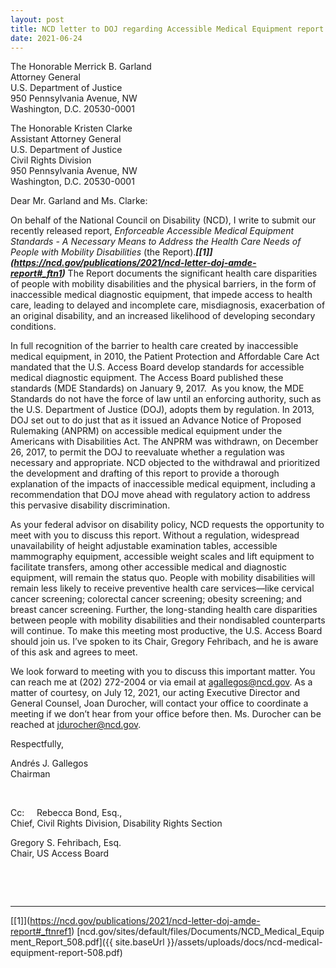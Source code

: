 ```yaml
---
layout: post
title: NCD letter to DOJ regarding Accessible Medical Equipment report
date: 2021-06-24
---
```

The Honorable Merrick B. Garland \
Attorney General\
U.S. Department of Justice\
950 Pennsylvania Avenue, NW\
Washington, D.C. 20530-0001

The Honorable Kristen Clarke \
Assistant Attorney General\
U.S. Department of Justice\
Civil Rights Division\
950 Pennsylvania Avenue, NW\
Washington, D.C. 20530-0001

Dear Mr. Garland and Ms. Clarke:

On behalf of the National Council on Disability (NCD), I write to submit our recently released report, *Enforceable Accessible Medical Equipment Standards - A Necessary Means to Address the Health Care Needs of People with Mobility Disabilities* (the Report).***[\[1]](https://ncd.gov/publications/2021/ncd-letter-doj-amde-report#_ftn1)*** The Report documents the significant health care disparities of people with mobility disabilities and the physical barriers, in the form of inaccessible medical diagnostic equipment, that impede access to health care, leading to delayed and incomplete care, misdiagnosis, exacerbation of an original disability, and an increased likelihood of developing secondary conditions.

In full recognition of the barrier to health care created by inaccessible medical equipment, in 2010, the Patient Protection and Affordable Care Act mandated that the U.S. Access Board develop standards for accessible medical diagnostic equipment. The Access Board published these standards (MDE Standards) on January 9, 2017.  As you know, the MDE Standards do not have the force of law until an enforcing authority, such as the U.S. Department of Justice (DOJ), adopts them by regulation. In 2013, DOJ set out to do just that as it issued an Advance Notice of Proposed Rulemaking (ANPRM) on accessible medical equipment under the Americans with Disabilities Act. The ANPRM was withdrawn, on December 26, 2017, to permit the DOJ to reevaluate whether a regulation was necessary and appropriate. NCD objected to the withdrawal and prioritized the development and drafting of this report to provide a thorough explanation of the impacts of inaccessible medical equipment, including a recommendation that DOJ move ahead with regulatory action to address this pervasive disability discrimination.

As your federal advisor on disability policy, NCD requests the opportunity to meet with you to discuss this report. Without a regulation, widespread unavailability of height adjustable examination tables, accessible mammography equipment, accessible weight scales and lift equipment to facilitate transfers, among other accessible medical and diagnostic equipment, will remain the status quo. People with mobility disabilities will remain less likely to receive preventive health care services—like cervical cancer screening; colorectal cancer screening; obesity screening; and breast cancer screening. Further, the long-standing health care disparities between people with mobility disabilities and their nondisabled counterparts will continue. To make this meeting most productive, the U.S. Access Board should join us. I’ve spoken to its Chair, Gregory Fehribach, and he is aware of this ask and agrees to meet.

We look forward to meeting with you to discuss this important matter. You can reach me at (202) 272-2004 or via email at [agallegos@ncd.gov](mailto:agallegos@ncd.gov). As a matter of courtesy, on July 12, 2021, our acting Executive Director and General Counsel, Joan Durocher, will contact your office to coordinate a meeting if we don’t hear from your office before then. Ms. Durocher can be reached at [jdurocher@ncd.gov](mailto:jdurocher@ncd.gov).

Respectfully,

Andrés J. Gallegos\
Chairman

 

Cc:     Rebecca Bond, Esq.,\
Chief, Civil Rights Division, Disability Rights Section

Gregory S. Fehribach, Esq.\
Chair, US Access Board

 

 

- - -

[\[1]](https://ncd.gov/publications/2021/ncd-letter-doj-amde-report#_ftnref1) [ncd.gov/sites/default/files/Documents/NCD_Medical_Equipment_Report_508.pdf]({{ site.baseUrl }}/assets/uploads/docs/ncd-medical-equipment-report-508.pdf)
